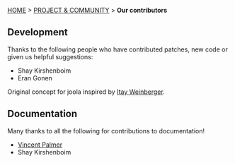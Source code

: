 <a name="top" />

[HOME](Home) > [PROJECT & COMMUNITY](project-and-community) > **Our contributors**

## Development

Thanks to the following people who have contributed patches, new code or given us helpful suggestions:

* Shay Kirshenboim
* Eran Gonen

Original concept for joola inspired by [Itay Weinberger](https://github.com/itayw).

## Documentation

Many thanks to all the following for contributions to documentation!

* [Vincent Palmer](https://github.com/shift)
* Shay Kirshenboim
